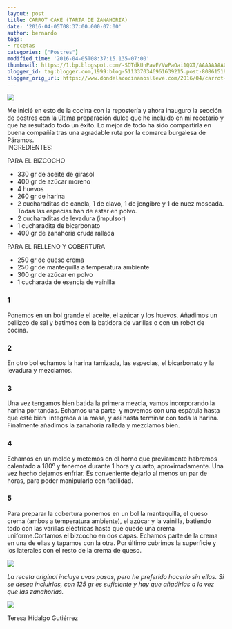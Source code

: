 ```yaml
---
layout: post
title: CARROT CAKE (TARTA DE ZANAHORIA)
date: '2016-04-05T08:37:00.000-07:00'
author: bernardo
tags:
- recetas
categories: ["Postres"]
modified_time: '2016-04-05T08:37:15.135-07:00'
thumbnail: https://1.bp.blogspot.com/-SDTdkUnPawE/VwPaOai1QXI/AAAAAAAACkg/9DgjNcjwmuMHmdgWNPhFj5c7KEseKKKqw/s400/01.JPG
blogger_id: tag:blogger.com,1999:blog-5113370346961639215.post-808615184576363215
blogger_orig_url: https://www.dondelacocinanoslleve.com/2016/04/carrot-cake-tarta-de-zanahoria.html
---
```


![](https://1.bp.blogspot.com/-SDTdkUnPawE/VwPaOai1QXI/AAAAAAAACkg/9DgjNcjwmuMHmdgWNPhFj5c7KEseKKKqw/s400/01.JPG)

  
Me inicié en esto de la cocina con la repostería y ahora inauguro la sección de postres con la última preparación dulce que he incluido en mi recetario y que ha resultado todo un éxito. Lo mejor de todo ha sido compartirla en buena compañía tras una agradable ruta por la comarca burgalesa de Páramos.  
INGREDIENTES:  

PARA EL BIZCOCHO

* 330 gr de aceite de girasol
* 400 gr de azúcar moreno
* 4 huevos
* 260 gr de harina
* 2 cucharaditas de canela, 1 de clavo, 1 de jengibre y 1 de nuez moscada. Todas las especias han de estar en polvo.
* 2 cucharaditas de levadura (impulsor)
* 1 cucharadita de bicarbonato
* 400 gr de zanahoria cruda rallada
  
PARA EL RELLENO Y COBERTURA

* 250 gr de queso crema
* 250 gr de mantequilla a temperatura ambiente
* 300 gr de azúcar en polvo
* 1 cucharada de esencia de vainilla
  

### 1

Ponemos en un bol grande el aceite, el azúcar y los huevos. Añadimos un pellizco de sal y batimos con la batidora de varillas o con un robot de cocina.  

### 2

En otro bol echamos la harina tamizada, las especias, el bicarbonato y la levadura y mezclamos.  
  

### 3

Una vez tengamos bien batida la primera mezcla, vamos incorporando la harina por tandas. Echamos una parte  y movemos con una espátula hasta que esté bien  integrada a la masa, y así hasta terminar con toda la harina. Finalmente añadimos la zanahoria rallada y mezclamos bien.  

### 4

Echamos en un molde y metemos en el horno que previamente habremos calentado a 180º y tenemos durante 1 hora y cuarto, aproximadamente. Una vez hecho dejamos enfriar. Es conveniente dejarlo al menos un par de horas, para poder manipularlo con facilidad.  

### 5

Para preparar la cobertura ponemos en un bol la mantequilla, el queso crema (ambos a temperatura ambiente), el azúcar y la vainilla, batiendo todo con las varillas eléctricas hasta que quede una crema uniforme.Cortamos el bizcocho en dos capas. Echamos parte de la crema en una de ellas y tapamos con la otra. Por último cubrimos la superficie y los laterales con el resto de la crema de queso.  

![](https://1.bp.blogspot.com/-5-YqZZaQReQ/VwPax5TUY4I/AAAAAAAACko/6BUSy4Qav4crCsume6lUgnwapgT_3rqFQ/s400/03.JPG)

  
_La receta original incluye uvas pasas, pero he preferido hacerlo sin ellas. Si se desea incluirlas, con 125 gr es suficiente y hay que añadirlas a la vez que las zanahorias._  

![](https://3.bp.blogspot.com/-DOXR3KNK2d8/VwPakFLP4vI/AAAAAAAACkk/GdVo1JGYb_EDhONN7tsdYxNVeFH_c5Twg/s400/02.JPG)

  
Teresa Hidalgo Gutiérrez
